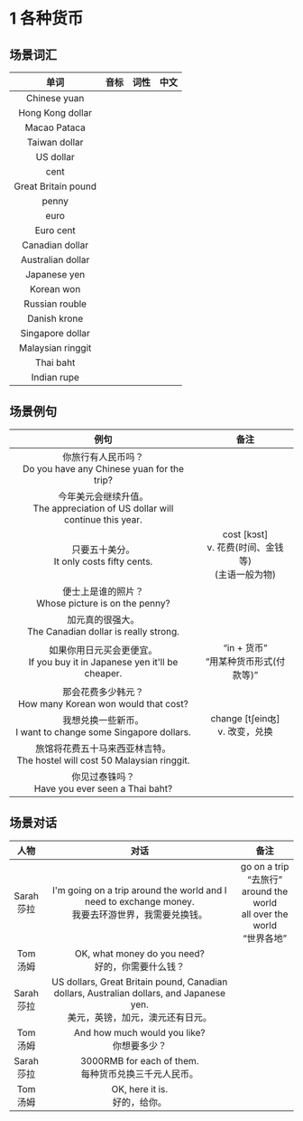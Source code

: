 # 1 各种货币

## 场景词汇

|        单词         | 音标 | 词性 | 中文 |
| :-----------------: | :--: | :--: | :--: |
|    Chinese yuan     |      |      |      |
|  Hong Kong dollar   |      |      |      |
|    Macao Pataca     |      |      |      |
|    Taiwan dollar    |      |      |      |
|      US dollar      |      |      |      |
|        cent         |      |      |      |
| Great Britain pound |      |      |      |
|        penny        |      |      |      |
|        euro         |      |      |      |
|      Euro cent      |      |      |      |
|   Canadian dollar   |      |      |      |
|  Australian dollar  |      |      |      |
|    Japanese yen     |      |      |      |
|     Korean won      |      |      |      |
|   Russian rouble    |      |      |      |
|    Danish krone     |      |      |      |
|  Singapore dollar   |      |      |      |
|  Malaysian ringgit  |      |      |      |
|      Thai baht      |      |      |      |
|     Indian rupe     |      |      |      |

## 场景例句

|                             例句                             |                            备注                            |
| :----------------------------------------------------------: | :--------------------------------------------------------: |
| 你旅行有人民币吗？<br />Do you have any Chinese yuan for the trip? |                                                            |
| 今年美元会继续升值。<br />The appreciation of US dollar will continue this year. |                                                            |
|        只要五十美分。<br />It only costs fifty cents.        | cost [kɔst]<br />v. 花费(时间、金钱等)<br />(主语一般为物) |
|    便士上是谁的照片？<br />Whose picture is on the penny?    |                                                            |
| 加元真的很强大。<br />The Canadian dollar is really strong.  |                                                            |
| 如果你用日元买会更便宜。<br />If you buy it in Japanese yen it'll be cheaper. |         “in + 货币”<br />“用某种货币形式(付款等)”          |
| 那会花费多少韩元？<br />How many Korean won would that cost? |                                                            |
| 我想兑换一些新币。<br />I want to change some Singapore dollars. |             change [tʃeinʤ]<br />v. 改变，兑换             |
| 旅馆将花费五十马来西亚林吉特。<br />The hostel will cost 50 Malaysian ringgit. |                                                            |
|     你见过泰铢吗？<br />Have you ever seen a Thai baht?      |                                                            |

## 场景对话

|      人物       |                             对话                             |                             备注                             |
| :-------------: | :----------------------------------------------------------: | :----------------------------------------------------------: |
| Sarah<br />莎拉 | I'm going on a trip around the world and I need to exchange money.<br />我要去环游世界，我需要兑换钱。 | go on a trip<br />“去旅行”<br />around the world<br />all over the world<br />“世界各地” |
|  Tom<br />汤姆  |    OK, what money do you need?<br />好的，你需要什么钱？     |                                                              |
| Sarah<br />莎拉 | US dollars, Great Britain pound, Canadian dollars, Australian dollars, and Japanese yen.<br />美元，英镑，加元，澳元还有日元。 |                                                              |
|  Tom<br />汤姆  |        And how much would you like?<br />你想要多少？        |                                                              |
| Sarah<br />莎拉 |  3000RMB for each of them.<br />每种货币兑换三千元人民币。   |                                                              |
|  Tom<br />汤姆  |              OK, here it is.<br />好的，给你。               |                                                              |
